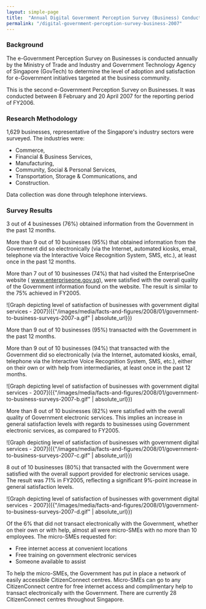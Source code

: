 ```yaml
---
layout: simple-page
title:  "Annual Digital Government Perception Survey (Business) Conducted in 2007"
permalink: "/digital-government-perception-survey-business-2007"
---
```


### **Background**

The e-Government Perception Survey on Businesses is conducted annually by the Ministry of Trade and Industry and Government Technology Agency of Singapore (GovTech) to determine the level of adoption and satisfaction for e-Government initiatives targeted at the business community.

This is the second e-Government Perception Survey on Businesses. It was conducted between 8 February and 20 April 2007 for the reporting period of FY2006.

### **Research Methodology**

1,629 businesses, representative of the Singapore's industry sectors were surveyed. The industries were:

* Commerce,
* Financial & Business Services,
* Manufacturing,
* Community, Social & Personal Services,
* Transportation, Storage & Communications, and
* Construction.

Data collection was done through telephone interviews.

### **Survey Results**

3 out of 4 businesses (76%) obtained information from the Government in the past 12 months.

More than 9 out of 10 businesses (95%) that obtained information from the Government did so electronically (via the Internet, automated kiosks, email, telephone via the Interactive Voice Recognition System, SMS, etc.), at least once in the past 12 months.

More than 7 out of 10 businesses (74%) that had visited the EnterpriseOne website ( www.enterpriseone.gov.sg), were satisfied with the overall quality of the Government information found on the website. The result is similar to the 75% achieved in FY2005.

![Graph depicting level of satisfaction of businesses with government digital services - 2007]({{"/images/media/facts-and-figures/2008/01/government-to-business-surveys-2007-a.gif" | absolute_url}})

More than 9 out of 10 businesses (95%) transacted with the Government in the past 12 months.

More than 9 out of 10 businesses (94%) that transacted with the Government did so electronically (via the Internet, automated kiosks, email, telephone via the Interactive Voice Recognition System, SMS, etc.), either on their own or with help from intermediaries, at least once in the past 12 months.

![Graph depicting level of satisfaction of businesses with government digital services - 2007]({{"/images/media/facts-and-figures/2008/01/government-to-business-surveys-2007-b.gif" | absolute_url}})

More than 8 out of 10 businesses (82%) were satisfied with the overall quality of Government electronic services. This implies an increase in general satisfaction levels with regards to businesses using Government electronic services, as compared to FY2005.

![Graph depicting level of satisfaction of businesses with government digital services - 2007]({{"/images/media/facts-and-figures/2008/01/government-to-business-surveys-2007-c.gif" | absolute_url}})

8 out of 10 businesses (80%) that transacted with the Government were satisfied with the overall support provided for electronic services usage. The result was 71% in FY2005, reflecting a significant 9%-point increase in general satisfaction levels.

![Graph depicting level of satisfaction of businesses with government digital services - 2007]({{"/images/media/facts-and-figures/2008/01/government-to-business-surveys-2007-d.gif" | absolute_url}})

Of the 6% that did not transact electronically with the Government, whether on their own or with help, almost all were micro-SMEs with no more than 10 employees. The micro-SMEs requested for:

* Free internet access at convenient locations
* Free training on government electronic services
* Someone available to assist

To help the micro-SMEs, the Government has put in place a network of easily accessible CitizenConnect centres. Micro-SMEs can go to any CitizenConnect centre for free internet access and complimentary help to transact electronically with the Government. There are currently 28 CitizenConnect centres throughout Singapore.

